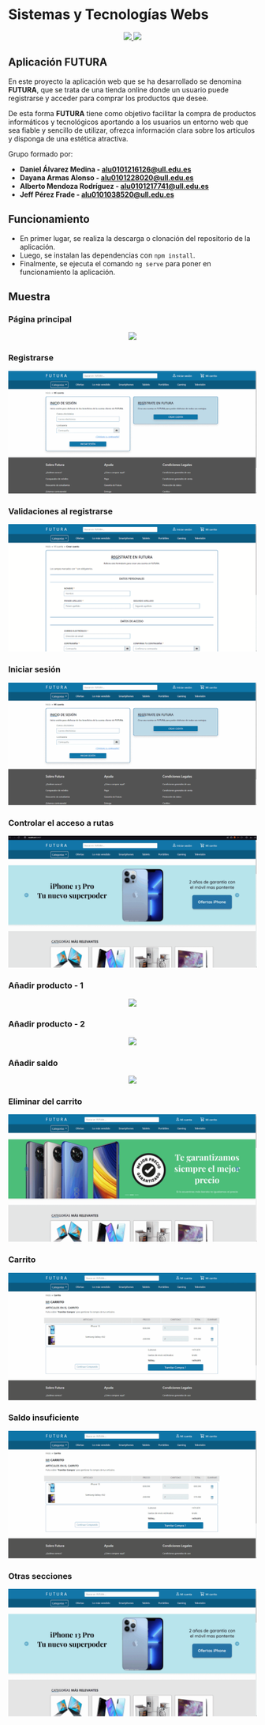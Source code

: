 # Sistemas y Tecnologías Webs

<p align="center">
  <a href="https://github.com/SyTW-2122/E10/actions/workflows/tests.yml">
    <img src="https://github.com/SyTW-2122/E10/actions/workflows/tests.yml/badge.svg"/>
  </a>

  <a href="https://codecov.io/gh/SyTW-2122/E10">
    <img src="https://codecov.io/gh/SyTW-2122/E10/branch/main/graph/badge.svg?token=52T93G4T4A"/>
  </a>
</p>

## Aplicación FUTURA

En este proyecto la aplicación web que se ha desarrollado se denomina **FUTURA**, que se trata de una tienda online donde un usuario puede registrarse y acceder para comprar los productos que desee.

De esta forma **FUTURA** tiene como objetivo facilitar la compra de productos informáticos y tecnológicos aportando a los usuarios un entorno web que sea fiable y sencillo de utilizar, ofrezca información clara sobre los artículos y disponga de una estética atractiva.

Grupo formado por:

 * **Daniel Álvarez Medina - [alu0101216126@ull.edu.es](alu0101216126@ull.edu.es)**
 * **Dayana Armas Alonso - [alu0101228020@ull.edu.es](alu0101228020@ull.edu.es)**
 * **Alberto Mendoza Rodríguez - [alu0101217741@ull.edu.es](alu0101217741@ull.edu.es)**
 * **Jeff Pérez Frade - [alu0101038520@ull.edu.es](alu0101038520@ull.edu.es)**

## Funcionamiento

- En primer lugar, se realiza la descarga o clonación del repositorio de la aplicación.
- Luego, se instalan las dependencias con `npm install`.
- Finalmente, se ejecuta el comando `ng serve` para poner en funcionamiento la aplicación.

## Muestra

### Página principal
<p align="center">
  <a href="https://github.com/danielalvarezm/E10-Futura-tech-shop/blob/main/images/1-PaginaPrincipal.gif">
    <img src="https://github.com/danielalvarezm/E10-Futura-tech-shop/blob/main/images/1-PaginaPrincipal.gif"/>
  </a>
</p>

### Registrarse
<p align="center">
  <a href="https://github.com/danielalvarezm/E10-Futura-tech-shop/blob/main/images/2-Registrarse.gif">
    <img src="https://github.com/danielalvarezm/E10-Futura-tech-shop/blob/main/images/2-Registrarse.gif"/>
  </a>
</p>

### Validaciones al registrarse
<p align="center">
  <a href="https://github.com/danielalvarezm/E10-Futura-tech-shop/blob/main/images/3-ErrorAlRegistrarse.gif">
    <img src="https://github.com/danielalvarezm/E10-Futura-tech-shop/blob/main/images/3-ErrorAlRegistrarse.gif"/>
  </a>
</p>

### Iniciar sesión
<p align="center">
  <a href="https://github.com/danielalvarezm/E10-Futura-tech-shop/blob/main/images/4-IniciarSesion.gif">
    <img src="https://github.com/danielalvarezm/E10-Futura-tech-shop/blob/main/images/4-IniciarSesion.gif"/>
  </a>
</p>

### Controlar el acceso a rutas
<p align="center">
  <a href="https://github.com/danielalvarezm/E10-Futura-tech-shop/blob/main/images/5-AccesoARutas.gif">
    <img src="https://github.com/danielalvarezm/E10-Futura-tech-shop/blob/main/images/5-AccesoARutas.gif"/>
  </a>
</p>

### Añadir producto - 1
<p align="center">
  <a href="https://github.com/danielalvarezm/E10-Futura-tech-shop/blob/main/images/6-AñadirProducto1.gif">
    <img src="https://github.com/danielalvarezm/E10-Futura-tech-shop/blob/main/images/6-AñadirProducto1.gif"/>
  </a>
</p>

### Añadir producto - 2
<p align="center">
  <a href="https://github.com/danielalvarezm/E10-Futura-tech-shop/blob/main/images/7-AñadirProducto2.gif">
    <img src="https://github.com/danielalvarezm/E10-Futura-tech-shop/blob/main/images/7-AñadirProducto2.gif"/>
  </a>
</p>

### Añadir saldo
<p align="center">
  <a href="https://github.com/danielalvarezm/E10-Futura-tech-shop/blob/main/images/8-AñadirSaldoALaCuenta.gif">
    <img src="https://github.com/danielalvarezm/E10-Futura-tech-shop/blob/main/images/8-AñadirSaldoALaCuenta.gif"/>
  </a>
</p>

### Eliminar del carrito
<p align="center">
  <a href="https://github.com/danielalvarezm/E10-Futura-tech-shop/blob/main/images/9-Carrito1.gif">
    <img src="https://github.com/danielalvarezm/E10-Futura-tech-shop/blob/main/images/9-Carrito1.gif"/>
  </a>
</p>

### Carrito
<p align="center">
  <a href="https://github.com/danielalvarezm/E10-Futura-tech-shop/blob/main/images/10-Carrito2.gif">
    <img src="https://github.com/danielalvarezm/E10-Futura-tech-shop/blob/main/images/10-Carrito2.gif"/>
  </a>
</p>

### Saldo insuficiente
<p align="center">
  <a href="https://github.com/danielalvarezm/E10-Futura-tech-shop/blob/main/images/11-Carrito3.gif">
    <img src="https://github.com/danielalvarezm/E10-Futura-tech-shop/blob/main/images/11-Carrito3.gif"/>
  </a>
</p>

### Otras secciones
<p align="center">
  <a href="https://github.com/danielalvarezm/E10-Futura-tech-shop/blob/main/images/12-OtrasSecciones.gif">
    <img src="https://github.com/danielalvarezm/E10-Futura-tech-shop/blob/main/images/12-OtrasSecciones.gif"/>
  </a>
</p>
